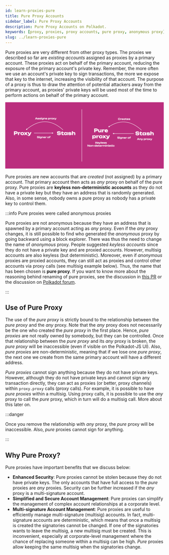 ```yaml
---
id: learn-proxies-pure
title: Pure Proxy Accounts
sidebar_label: Pure Proxy Accounts
description: Pure Proxy Accounts on Polkadot.
keywords: [proxy, proxies, proxy accounts, pure proxy, anonymous proxy]
slug: ../learn-proxies-pure
---
```


Pure proxies are very different from other proxy types. The proxies we described so far are
_existing accounts_ assigned as proxies by a primary account. These proxies act on behalf of the
primary account, reducing the exposure of the primary account's private key. Remember, the more
often we use an account's private key to sign transactions, the more we expose that key to the
internet, increasing the visibility of that account. The purpose of a proxy is thus to draw the
attention of potential attackers away from the primary account, as proxies' private keys will be
used most of the time to perform actions on behalf of the primary account.

![anonymous proxies](../assets/proxy-vs-anon.png)

Pure proxies are new accounts that are _created_ (not assigned) by a primary account. That primary
account then acts as _any_ proxy on behalf of the pure proxy. Pure proxies are **keyless
non-deterministic accounts** as they do not have a private key but they have an address that is
randomly generated. Also, in some sense, nobody owns a pure proxy as nobody has a private key to
control them.

:::info Pure proxies were called anonymous proxies

Pure proxies are not anonymous because they have an address that is spawned by a primary account
acting as _any_ proxy. Even if the _any_ proxy changes, it is still possible to find who generated
the _anonymous_ proxy by going backward using a block explorer. There was thus the need to change
the name of _anonymous_ proxy. People suggested _keyless accounts_ since they do not have a private
key and are proxied accounts. However, multisig accounts are also keyless (but deterministic).
Moreover, even if _anonymous_ proxies are proxied accounts, they can still act as proxies and
control other accounts via proxy calls (see multisig example below). Thus, the name that has been
chosen is **pure proxy**. If you want to know more about the reasoning behind renaming of pure
proxies, see the discussion in [this PR](https://github.com/paritytech/substrate/pull/12283) or the
discussion on
[Polkadot forum](https://forum.polkadot.network/t/parachain-technical-summit-next-steps/51/14).

:::

## Use of Pure Proxy

The use of the _pure proxy_ is strictly bound to the relationship between the _pure proxy_ and the
_any_ proxy. Note that the _any_ proxy does not necessarily be the one who created the _pure proxy_
in the first place. Hence, _pure proxies_ are not really owned by somebody, but they can be
controlled. Once that relationship between the _pure proxy_ and its _any_ proxy is broken, the _pure
proxy_ will be inaccessible (even if visible on the Polkadot-JS UI). Also, _pure proxies_ are
non-deterministic, meaning that if we lose one _pure proxy_, the next one we create from the same
primary account will have a different address.

_Pure proxies_ cannot sign anything because they do not have private keys. However, although they do
not have private keys and cannot sign any transaction directly, they can act as proxies (or better,
proxy channels) within `proxy.proxy` calls (proxy calls). For example, it is possible to have _pure
proxies_ within a multisig. Using proxy calls, it is possible to use the _any_ proxy to call the
_pure_ proxy, which in turn will do a multisig call. More about this later on.

:::danger

Once you remove the relationship with _any_ proxy, the _pure_ proxy will be inaccessible. Also,
_pure_ proxies cannot sign for anything.

:::

## Why Pure Proxy?

Pure proxies have important benefits that we discuss below:

- **Enhanced Security**: Pure proxies cannot be stolen because they do not have private keys. The
  only accounts that have full access to the _pure_ proxies are _any_ proxies. Security can be
  further increased if the _any_ proxy is a multi-signature account.
- **Simplified and Secure Account Management**: Pure proxies can simplify the management of complex
  account relationships at a corporate level.
- **Multi-signature Account Management**: Pure proxies are useful to efficiently manage
  multi-signature (multisig) accounts. In fact, multi-signature accounts are deterministic, which
  means that once a multisig is created the signatories cannot be changed. If one of the signatories
  wants to leave the multisig, a new multisig must be created. This is inconvenient, especially at
  corporate-level management where the chance of replacing someone within a multisig can be high.
  _Pure_ proxies allow keeping the same multisig when the signatories change.
